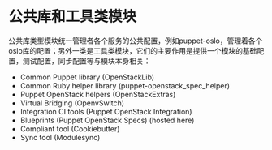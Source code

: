 # 公共库和工具类模块


公共库类型模块统一管理者各个服务的公共配置，例如puppet-oslo，管理着各个oslo库的配置；另外一类是工具类模块，它们的主要作用是提供一个模块的基础配置，测试配置，同步配置等与模块本身相关：

* Common Puppet library (OpenStackLib)
* Common Ruby helper library (puppet-openstack_spec_helper)
* Puppet OpenStack helpers (OpenStackExtras)
* Virtual Bridging (OpenvSwitch)
* Integration CI tools (Puppet OpenStack Integration)
* Blueprints (Puppet OpenStack Specs) (hosted here)
* Compliant tool (Cookiebutter)
* Sync tool (Modulesync)

